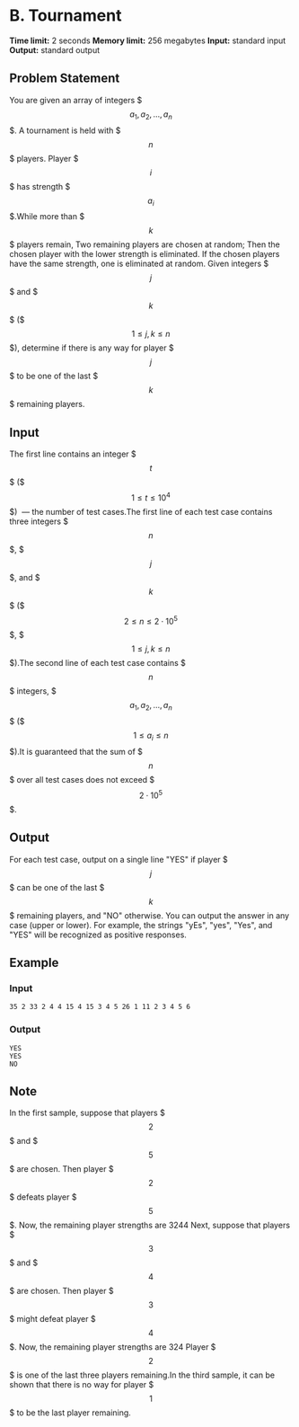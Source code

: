 # B. Tournament

**Time limit:** 2 seconds
**Memory limit:** 256 megabytes
**Input:** standard input
**Output:** standard output

## Problem Statement

You are given an array of integers $$$a_1,a_2,\dots,a_n$$$. A tournament is held with $$$n$$$ players. Player $$$i$$$ has strength $$$a_i$$$.While more than $$$k$$$ players remain,   Two remaining players are chosen at random;  Then the chosen player with the lower strength is eliminated. If the chosen players have the same strength, one is eliminated at random. Given integers $$$j$$$ and $$$k$$$ ($$$1 \leq j,k \leq n$$$), determine if there is any way for player $$$j$$$ to be one of the last $$$k$$$ remaining players.

## Input

The first line contains an integer $$$t$$$ ($$$1 \leq t \leq 10^4$$$)  — the number of test cases.The first line of each test case contains three integers $$$n$$$, $$$j$$$, and $$$k$$$ ($$$2\leq n \leq 2\cdot 10^5$$$, $$$1\leq j, k\leq n$$$).The second line of each test case contains $$$n$$$ integers, $$$a_1,a_2,\dots,a_n$$$ ($$$1\leq a_i\leq n$$$).It is guaranteed that the sum of $$$n$$$ over all test cases does not exceed $$$2\cdot 10^5$$$.

## Output

For each test case, output on a single line "YES" if player $$$j$$$ can be one of the last $$$k$$$ remaining players, and "NO" otherwise. You can output the answer in any case (upper or lower). For example, the strings "yEs", "yes", "Yes", and "YES" will be recognized as positive responses.

## Example

### Input
```
35 2 33 2 4 4 15 4 15 3 4 5 26 1 11 2 3 4 5 6
```

### Output
```
YES
YES
NO
```

## Note

In the first sample, suppose that players $$$2$$$ and $$$5$$$ are chosen. Then player $$$2$$$ defeats player $$$5$$$. Now, the remaining player strengths are 3244 Next, suppose that players $$$3$$$ and $$$4$$$ are chosen. Then player $$$3$$$ might defeat player $$$4$$$. Now, the remaining player strengths are 324 Player $$$2$$$ is one of the last three players remaining.In the third sample, it can be shown that there is no way for player $$$1$$$ to be the last player remaining.